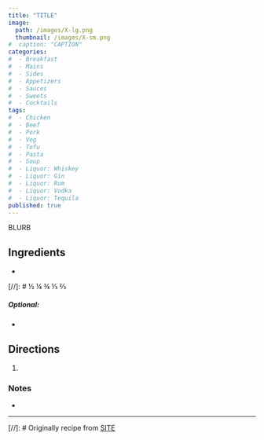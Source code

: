 ```yaml
---
title: "TITLE"
image: 
  path: /images/X-lg.png
  thumbnail: /images/X-sm.png
#  caption: "CAPTION"
categories:
#  - Breakfast
#  - Mains
#  - Sides
#  - Appetizers
#  - Sauces
#  - Sweets
#  - Cocktails
tags:
#  - Chicken
#  - Beef
#  - Pork
#  - Veg
#  - Tofu
#  - Pasta
#  - Soup
#  - Liquor: Whiskey
#  - Liquor: Gin
#  - Liquor: Rum
#  - Liquor: Vodka
#  - Liquor: Tequila
published: true
---
```


BLURB

## Ingredients

* 

[//]: # ½ ¼ ¾ ⅓ ⅔

##### Optional:

* 


## Directions

1. 

### Notes

* 

---
[//]: # Originally recipe from [SITE](URL)

